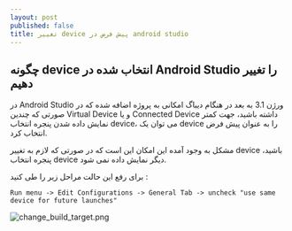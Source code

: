 ```yaml
---
layout: post
published: false
title: تغییر device پیش فرض در android studio
---
```

## چگونه device انتخاب شده در Android Studio را تغییر دهیم

در Android Studio ورژن 3.1 به بعد در هنگام دیباگ امکانی به پروژه اضافه شده که در صورتی که چندین Virtual Device و یا Connected Device داشته باشید، جهت کمتر نمایش داده شدن پنجره انتخاب device، می توان یک device را به عنوان پیش فرض انتخاب کرد.

مشکل به وجود آمده این امکان این است که در صورتی که لازم به تغییر device باشید، پنجره انتخاب device دیگر نمایش داده نمی شود.

برای رفع این حالت مراحل زیر را طی کنید :

``
Run menu -> Edit Configurations -> General Tab -> uncheck "use same device for future launches"
``

![change_build_target.png]({{site.baseurl}}/img/change_build_target.png)
